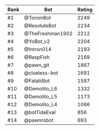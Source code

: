 Rank|Bot|Rating
---|---|---
#1|@ToromBot|2249
#2|@ResoluteBot|2234
#3|@TheFreshman1902|2212
#4|@YoBot_v2|2204
#5|@Intron014|2193
#6|@RaspFish|2169
#7|@pawn_git|1867
#8|@clueless-bot|1691
#9|@FataliiBot|1587
#10|@Demolito_L6|1332
#11|@Demolito_L5|1173
#12|@Demolito_L4|1066
#13|@botTideEval|856
#14|@pawnrobot|693
